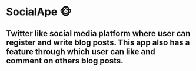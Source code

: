 # SocialApe :monkey_face:

## Twitter like social media platform where user can register and write blog posts. This app also has a feature through which user can like and comment on others blog posts.
